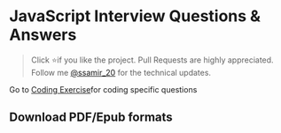 # JavaScript Interview Questions & Answers

> Click :star:if you like the project. Pull Requests are highly appreciated. Follow me [@ssamir_20](https://twitter.com/ssamir_20) for the technical updates.

Go to [Coding Exercise](#coding-exercise)for coding specific questions

## Download PDF/Epub formats
